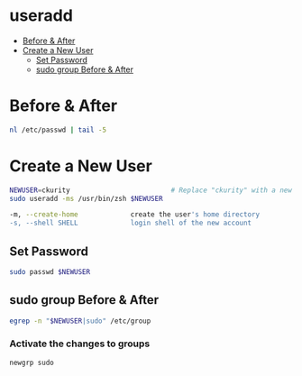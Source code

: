 # useradd

- [Before & After](#before--after)
- [Create a New User](#create-a-new-user)
    - [Set Password](#set-password)
    - [sudo group Before & After](#sudo-group-before--after)

# Before & After
```sh
nl /etc/passwd | tail -5
```

# Create a New User
```sh
NEWUSER=ckurity                         # Replace "ckurity" with a new user
sudo useradd -ms /usr/bin/zsh $NEWUSER

-m, --create-home             create the user's home directory
-s, --shell SHELL             login shell of the new account
```

## Set Password
```sh
sudo passwd $NEWUSER
```

## sudo group Before & After
```sh
egrep -n "$NEWUSER|sudo" /etc/group
```

### Activate the changes to groups
```sh
newgrp sudo
```

### 
```

```

### 
```

```